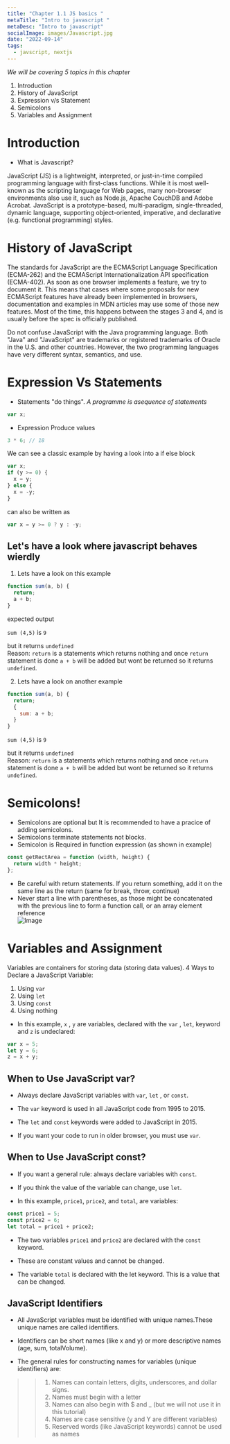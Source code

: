 ```yaml
---
title: "Chapter 1.1 JS basics "
metaTitle: "Intro to javascript "
metaDesc: "Intro to javascript"
socialImage: images/Javascript.jpg
date: "2022-09-14"
tags:
  - javscript, nextjs
---
```


_We will be covering 5 topics in this chapter_

1. Introduction
2. History of JavaScript
3. Expression v/s Statement
4. Semicolons
5. Variables and Assignment

# Introduction

- What is Javascript?

JavaScript (JS) is a lightweight, interpreted, or just-in-time compiled programming language with first-class functions. While it is most well-known as the scripting language for Web pages, many non-browser environments also use it, such as Node.js, Apache CouchDB and Adobe Acrobat. JavaScript is a prototype-based, multi-paradigm, single-threaded, dynamic language, supporting object-oriented, imperative, and declarative (e.g. functional programming) styles.

# History of JavaScript

The standards for JavaScript are the ECMAScript Language Specification (ECMA-262) and the ECMAScript Internationalization API specification (ECMA-402). As soon as one browser implements a feature, we try to document it. This means that cases where some proposals for new ECMAScript features have already been implemented in browsers, documentation and examples in MDN articles may use some of those new features. Most of the time, this happens between the stages 3 and 4, and is usually before the spec is officially published.

Do not confuse JavaScript with the Java programming language. Both "Java" and "JavaScript" are trademarks or registered trademarks of Oracle in the U.S. and other countries. However, the two programming languages have very different syntax, semantics, and use.

# Expression Vs Statements

- Statements "do things". _A programme is asequence of statements_

```js
var x;
```

- Expression Produce values

```js
3 * 6; // 18
```

We can see a classic example by having a look into a if else block

```js
var x;
if (y >= 0) {
  x = y;
} else {
  x = -y;
}
```

can also be written as

```js
var x = y >= 0 ? y : -y;
```

## Let's have a look where javascript behaves wierdly

1. Lets have a look on this example

```js
function sum(a, b) {
  return;
  a + b;
}
```

expected output

`sum (4,5)` is `9`

but it returns `undefined` \
Reason: `return` is a statements which returns nothing and once `return` statement is done `a + b` will be added but wont be returned so it returns `undefined`.

2. Lets have a look on another example

```js
function sum(a, b) {
  return;
  {
    sum: a + b;
  }
}
```

`sum (4,5)` is `9`

but it returns `undefined` \
Reason: `return` is a statements which returns nothing and once `return` statement is done `a + b` will be added but wont be returned so it returns `undefined`.

# Semicolons!

- Semicolons are optional but It is recommended to have a pracice of adding semicolons.
- Semicolons terminate statements not blocks.
- Semicolon is Required in function expression (as shown in example)

```js
const getRectArea = function (width, height) {
  return width * height;
};
```

- Be careful with return statements. If you return something, add it on the same line as the return (same for break, throw, continue)
- Never start a line with parentheses, as those might be concatenated with the previous line to form a function call, or an array element reference\
  ![Image](https://res.cloudinary.com/practicaldev/image/fetch/s--TKo0VQLF--/c_limit%2Cf_auto%2Cfl_progressive%2Cq_auto%2Cw_880/https://thepracticaldev.s3.amazonaws.com/i/lvvdxjl9hgmgc0y1h4ts.jpg)

# Variables and Assignment

Variables are containers for storing data (storing data values).
4 Ways to Declare a JavaScript Variable:

1. Using `var`
2. Using `let`
3. Using `const`
4. Using nothing

- In this example, `x` , `y` are variables, declared with the `var` , `let`, keyword and `z` is undeclared:

```js
var x = 5;
let y = 6;
z = x + y;
```

## When to Use JavaScript var?

- Always declare JavaScript variables with `var`, `let` , or `const`.

- The `var` keyword is used in all JavaScript code from 1995 to 2015.

- The `let` and `const` keywords were added to JavaScript in 2015.

- If you want your code to run in older browser, you must use `var`.

## When to Use JavaScript const?

- If you want a general rule: always declare variables with `const`.

- If you think the value of the variable can change, use `let`.

- In this example, `price1`, `price2`, and `total`, are variables:

```js
const price1 = 5;
const price2 = 6;
let total = price1 + price2;
```

- The two variables `price1` and `price2` are declared with the `const` keyword.

- These are constant values and cannot be changed.

- The variable `total` is declared with the let keyword. This is a value that can be changed.

## JavaScript Identifiers

- All JavaScript variables must be identified with unique names.These unique names are called identifiers.

- Identifiers can be short names (like x and y) or more descriptive names (age, sum, totalVolume).

- The general rules for constructing names for variables (unique identifiers) are:

> > 1.  Names can contain letters, digits, underscores, and dollar signs.
> > 2.  Names must begin with a letter
> > 3.  Names can also begin with $ and \_ (but we will not use it in this tutorial)
> > 4.  Names are case sensitive (y and Y are different variables)
> > 5.  Reserved words (like JavaScript keywords) cannot be used as names
